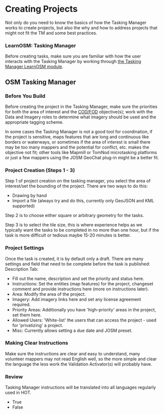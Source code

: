 # Creating Projects

Not only do you need to know the basics of how the Tasking Manager works to create projects, but also the why and how to address projects that might not fit the TM and some best practices.

### LearnOSM: Tasking Manager

Before creating tasks, make sure you are familiar with how the user interacts with the Tasking Manager by working through [the Tasking Manager LearnOSM module](http://learnosm.org/en/coordination/tasking-manager/).

## OSM Tasking Manager

### Before You Build

Before creating the project in the Tasking Manager, make sure the priorities for both the area of interest and the [COD/FOD](http://learnosm.org/en/beginner/glossary/) objective\(s\); work with the Data and Imagery roles to determine what imagery should be used and the appropriate tagging scheme.

In some cases the Tasking Manager is not a good tool for coordination, if the project is sensitive, maps features that are long and continuous like borders or waterways, or sometimes if the area of interest is small there may be too many mappers and the potential for conflict, etc. makes the objective not fit; other tools like Mapmill or TomNod microtasking platforms or just a few mappers using the JOSM GeoChat plug-in might be a better fit.

### Project Creation \(Steps 1 - 3\)

Step 1 of project creation on the tasking manager, you select the area of interest/set the bounding of the project. There are two ways to do this:

* Drawing by hand
* Import a file \(always try and do this, currently only GeoJSON and KML supported\)

Step 2 is to choose either square or arbitrary geometry for the tasks.

Step 3 is to select the tile size, this is where experience helps as we typically want the tasks to be completed in no more than one hour, but if the task is more difficult or tedious maybe 15-20 minutes is better.

### Project Settings

Once the task is created, it is by default only a draft. There are many settings and field that need to be complete before the task is published: Description Tab:

* Fill out the name, description and set the priority and status here.
* Instructions: Set the entities \(map features\) for the project, changeset comment and provide instructions here \(more on instructions later\).
* Area: Modify the area of the project.
* Imagery: Add imagery links here and set any license agreement required.
* Priority Areas: Additionally you have 'high-priority' areas in the project, set them here.
* Allowed Users: 'White-list' the users that can access the project - used for 'privatizing' a project.
* Misc: Currently allows setting a due date and JOSM preset.

### Making Clear Instructions

Make sure the instructions are clear and easy to understand, many volunteer mappers may not read English well, so the more simple and clear the language the less work the Validation Activator\(s\) will probably have.

### Review

Tasking Manager instructions will be translated into all languages regularly used in HOT.

* True
* False

